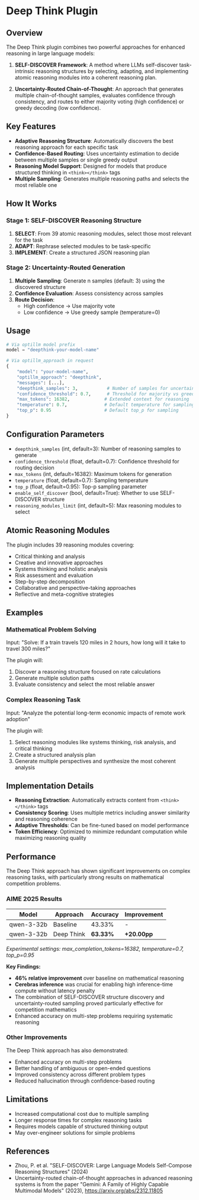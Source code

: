 # Deep Think Plugin

## Overview

The Deep Think plugin combines two powerful approaches for enhanced reasoning in large language models:

1. **SELF-DISCOVER Framework**: A method where LLMs self-discover task-intrinsic reasoning structures by selecting, adapting, and implementing atomic reasoning modules into a coherent reasoning plan.

2. **Uncertainty-Routed Chain-of-Thought**: An approach that generates multiple chain-of-thought samples, evaluates confidence through consistency, and routes to either majority voting (high confidence) or greedy decoding (low confidence).

## Key Features

- **Adaptive Reasoning Structure**: Automatically discovers the best reasoning approach for each specific task
- **Confidence-Based Routing**: Uses uncertainty estimation to decide between multiple samples or single greedy output
- **Reasoning Model Support**: Designed for models that produce structured thinking in `<think></think>` tags
- **Multiple Sampling**: Generates multiple reasoning paths and selects the most reliable one

## How It Works

### Stage 1: SELF-DISCOVER Reasoning Structure

1. **SELECT**: From 39 atomic reasoning modules, select those most relevant for the task
2. **ADAPT**: Rephrase selected modules to be task-specific
3. **IMPLEMENT**: Create a structured JSON reasoning plan

### Stage 2: Uncertainty-Routed Generation

1. **Multiple Sampling**: Generate n samples (default: 3) using the discovered structure
2. **Confidence Evaluation**: Assess consistency across samples
3. **Route Decision**: 
   - High confidence → Use majority vote
   - Low confidence → Use greedy sample (temperature=0)

## Usage

```python
# Via optillm model prefix
model = "deepthink-your-model-name"

# Via optillm_approach in request
{
    "model": "your-model-name",
    "optillm_approach": "deepthink",
    "messages": [...],
    "deepthink_samples": 3,           # Number of samples for uncertainty routing
    "confidence_threshold": 0.7,      # Threshold for majority vs greedy routing
    "max_tokens": 16382,             # Extended context for reasoning
    "temperature": 0.7,              # Default temperature for sampling
    "top_p": 0.95                    # Default top_p for sampling
}
```

## Configuration Parameters

- `deepthink_samples` (int, default=3): Number of reasoning samples to generate
- `confidence_threshold` (float, default=0.7): Confidence threshold for routing decision
- `max_tokens` (int, default=16382): Maximum tokens for generation
- `temperature` (float, default=0.7): Sampling temperature
- `top_p` (float, default=0.95): Top-p sampling parameter
- `enable_self_discover` (bool, default=True): Whether to use SELF-DISCOVER structure
- `reasoning_modules_limit` (int, default=5): Max reasoning modules to select

## Atomic Reasoning Modules

The plugin includes 39 reasoning modules covering:
- Critical thinking and analysis
- Creative and innovative approaches  
- Systems thinking and holistic analysis
- Risk assessment and evaluation
- Step-by-step decomposition
- Collaborative and perspective-taking approaches
- Reflective and meta-cognitive strategies

## Examples

### Mathematical Problem Solving
Input: "Solve: If a train travels 120 miles in 2 hours, how long will it take to travel 300 miles?"

The plugin will:
1. Discover a reasoning structure focused on rate calculations
2. Generate multiple solution paths
3. Evaluate consistency and select the most reliable answer

### Complex Reasoning Task
Input: "Analyze the potential long-term economic impacts of remote work adoption"

The plugin will:
1. Select reasoning modules like systems thinking, risk analysis, and critical thinking
2. Create a structured analysis plan
3. Generate multiple perspectives and synthesize the most coherent analysis

## Implementation Details

- **Reasoning Extraction**: Automatically extracts content from `<think></think>` tags
- **Consistency Scoring**: Uses multiple metrics including answer similarity and reasoning coherence
- **Adaptive Thresholds**: Can be fine-tuned based on model performance
- **Token Efficiency**: Optimized to minimize redundant computation while maximizing reasoning quality

## Performance

The Deep Think approach has shown significant improvements on complex reasoning tasks, with particularly strong results on mathematical competition problems.

### AIME 2025 Results

| Model | Approach | Accuracy | Improvement |
|-------|----------|----------|-------------|
| qwen-3-32b | Baseline | 43.33% | - |
| qwen-3-32b | Deep Think | **63.33%** | **+20.00pp** |

*Experimental settings: max_completion_tokens=16382, temperature=0.7, top_p=0.95*

**Key Findings:**
- **46% relative improvement** over baseline on mathematical reasoning
- **Cerebras inference** was crucial for enabling high inference-time compute without latency penalty
- The combination of SELF-DISCOVER structure discovery and uncertainty-routed sampling proved particularly effective for competition mathematics
- Enhanced accuracy on multi-step problems requiring systematic reasoning

### Other Improvements

The Deep Think approach has also demonstrated:
- Enhanced accuracy on multi-step problems
- Better handling of ambiguous or open-ended questions
- Improved consistency across different problem types
- Reduced hallucination through confidence-based routing

## Limitations

- Increased computational cost due to multiple sampling
- Longer response times for complex reasoning tasks
- Requires models capable of structured thinking output
- May over-engineer solutions for simple problems

## References

- Zhou, P. et al. "SELF-DISCOVER: Large Language Models Self-Compose Reasoning Structures" (2024)
- Uncertainty-routed chain-of-thought approaches in advanced reasoning systems is from the paper "Gemini: A Family of Highly Capable Multimodal Models" (2023), https://arxiv.org/abs/2312.11805
